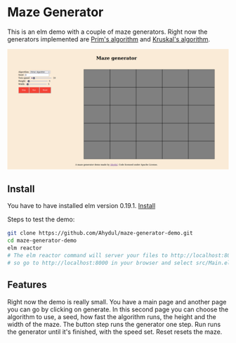 # Maze Generator


This is an elm demo with a couple of maze generators. Right now the generators implemented are [Prim's algorithm](http://weblog.jamisbuck.org/2011/1/10/maze-generation-prim-s-algorithm.html) and [Kruskal's algorithm](http://weblog.jamisbuck.org/2011/1/3/maze-generation-kruskal-s-algorithm). 

![Screenshot 1](assets/image.png)

## Install

You have to have installed elm version 0.19.1. [Install](https://guide.elm-lang.org/install/elm)

Steps to test the demo:

```bash
git clone https://github.com/Ahydul/maze-generator-demo.git
cd maze-generator-demo
elm reactor
# The elm reactor command will server your files to http://localhost:8000,
# so go to http://localhost:8000 in your browser and select src/Main.elm.
```


## Features

Right now the demo is really small. You have a main page and another page you can go by clicking on generate. 
In this second page you can choose the algorithm to use, a seed, how fast the algorithm runs, the height and the width of the maze. 
The button step runs the generator one step. Run runs the generator until it's finished, with the speed set. Reset resets the maze.


